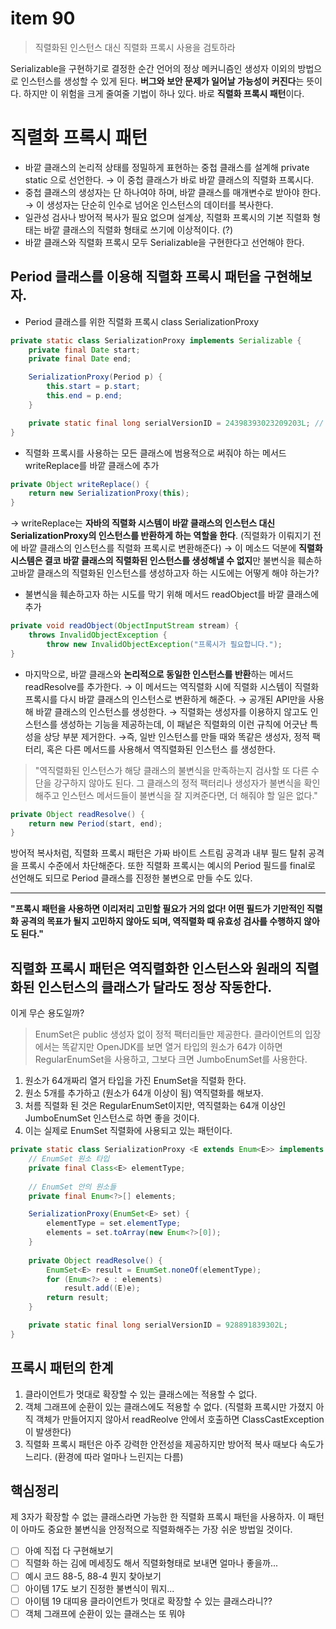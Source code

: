 # item 90

> 직렬화된 인스턴스 대신 직렬화 프록시 사용을 검토하라

Serializable을 구현하기로 결정한 순간 언어의 정상 메커니즘인 생성자 이외의 방법으로 인스턴스를 생성할 수 있게 된다. **버그와 보안 문제가 일어날 가능성이 커진다**는 뜻이다. 하지만 이 위험을 크게 줄여줄 기법이 하나 있다. 바로 **직렬화 프록시 패턴**이다. 

# 직렬화 프록시 패턴

- 바깥 클래스의 논리적 상태를 정밀하게 표현하는 중첩 클래스를 설계해 private static 으로 선언한다. → 이 중첩 클래스가 바로 바깥 클래스의 직렬화 프록시다.
- 중첩 클래스의 생성자는 단 하나여야 하며, 바깥 클래스를 매개변수로 받아야 한다. → 이 생성자는 단순히 인수로 넘어온 인스턴스의 데이터를 복사한다.
- 일관성 검사나 방어적 복사가 필요 없으며 설계상, 직렬화 프록시의 기본 직렬화 형태는 바깥 클래스의 직렬화 형태로 쓰기에 이상적이다. (?)
- 바깥 클래스와 직렬화 프록시 모두 Serializable을 구현한다고 선언해야 한다.

## Period 클래스를 이용해 직렬화 프록시 패턴을 구현해보자.

- Period 클래스를 위한 직렬화 프록시 class SerializationProxy

```java
private static class SerializationProxy implements Serializable {
	private final Date start;
	private final Date end;

	SerializationProxy(Period p) {
		this.start = p.start;
		this.end = p.end;
	}

	private static final long serialVersionID = 24398393023209203L; // 아무 숫자나 다 된다
}
```

- 직렬화 프록시를 사용하는 모든 클래스에 범용적으로 써줘야 하는 메서드 writeReplace를 바깥 클래스에 추가

```java
private Object writeReplace() {
	return new SerializationProxy(this);
}
```

→ writeReplace는 **자바의 직렬화 시스템이 바깥 클래스의 인스턴스 대신 SerializationProxy의 인스턴스를 반환하게 하는 역할을 한다**. (직렬화가 이뤄지기 전에 바깥 클래스의 인스턴스를 직렬화 프록시로 변환해준다) 
→ 이 메소드 덕분에 **직렬화 시스템은 결코 바깥 클래스의 직렬화된 인스턴스를 생성해낼 수 없지**만 불변식을 훼손하고바깥 클래스의 직렬화된 인스턴스를 생성하고자 하는 시도에는 어떻게 해야 하는가?

- 불변식을 훼손하고자 하는 시도를 막기 위해 메서드 readObject를 바깥 클래스에 추가

```java
private void readObject(ObjectInputStream stream) {
	throws InvalidObjectException {
		throw new InvalidObjectException("프록시가 필요합니다.");
}
```

- 마지막으로, 바깥 클래스와 **논리적으로 동일한 인스턴스를 반환**하는 메서드 readResolve를 추가한다.
→  이 메서드는 역직렬화 시에 직렬화 시스템이 직렬화 프록시를 다시 바깥 클래스의 인스턴스로 변환하게 해준다. 
→ 공개된 API만을 사용해 바깥 클래스의 인스턴스를 생성한다. 
→ 직렬화는 생성자를 이용하지 않고도 인스턴스를 생성하는 기능을 제공하는데, 이 패넡은 직렬화의 이런 규칙에 어긋난 특성을 상당 부분 제거한다. 
→즉, 일반 인스턴스를 만들 때와 똑같은 생성자, 정적 팩터리, 혹은 다른 메서드를 사용해서 역직렬화된 인스턴스 를 생성한다.

> "역직렬화된 인스턴스가 해당 클래스의 불변식을 만족하는지 검사할 또 다른 수단을 강구하지 않아도 된다. 그 클래스의 정적 팩터리나 생성자가 불변식을 확인해주고 인스턴스 메서드들이 불변식을 잘 지켜준다면, 더 해줘야 할 일은 없다."

```java
private Object readResolve() {
	return new Period(start, end);
}
```

방어적 복사처럼, 직렬화 프록시 패턴은 가짜 바이트 스트림 공격과 내부 필드 탈취 공격을 프록시 수준에서 차단해준다. 또한 직렬화 프록시는 예시의 Period 필드를 final로 선언해도 되므로 Period 클래스를 진정한 불변으로 만들 수도 있다. 

---

**"프록시 패턴을 사용하면 이리저리 고민할 필요가 거의 없다! 어떤 필드가 기만적인 직렬화 공격의 목표가 될지 고민하지 않아도 되며, 역직렬화 때 유효성 검사를 수행하지 않아도 된다."**

## 직렬화 프록시 패턴은 역직렬화한 인스턴스와 원래의 직렬화된 인스턴스의 클래스가 달라도 정상 작동한다.

이게 무슨 용도일까? 

> EnumSet은 public 생성자 없이 정적 팩터리들만 제공한다. 클라이언트의 입장에서는 똑같지만 OpenJDK를 보면 열거 타입의 원소가 64갸 이하면 RegularEnumSet을 사용하고, 그보다 크면 JumboEnumSet를 사용한다.

1. 원소가 64개짜리 열거 타입을 가진 EnumSet을 직렬화 한다. 
2. 원소 5개를 추가하고 (원소가 64개 이상이 됨) 역직렬화를 해보자. 
3. 처름 직렬화 된 것은 RegularEnumSet이지만, 역직렬화는 64개 이상인 JumboEnumSet 인스턴스로 하면 좋을 것이다. 
4. 이는 실제로 EnumSet 직렬화에 사용되고 있는 패턴이다.

```java
private static class SerializationProxy <E extends Enum<E>> implements Serializable {
	// EnumSet 원소 타입
	private final Class<E> elementType;
	
	// EnumSet 안의 원소들 
	private final Enum<?>[] elements;

	SerializationProxy(EnumSet<E> set) {
		elementType = set.elementType;
		elements = set.toArray(new Enum<?>[0]);
	}
	
	private Object readResolve() {
		EnumSet<E> result = EnumSet.noneOf(elementType);
		for (Enum<?> e : elements) 
			result.add((E)e);
		return result;
	}

	private static final long serialVersionID = 928891839302L;
}
```

## 프록시 패턴의 한계

1. 클라이언트가 멋대로 확장할 수 있는 클래스에는 적용할 수 없다. 
2. 객체 그래프에 순환이 있는 클래스에도 적용할 수 없다. (직렬화 프록시만 가졌지 아직 객체가 만들어지지 않아서 readReolve 안에서 호출하면 ClassCastException이 발생한다) 
3. 직렬화 프록시 패턴은 아주 강력한 안전성을 제공하지만 방어적 복사 때보다 속도가 느리다. (환경에 따라 얼마나 느린지는 다름)

## 핵심정리

 제 3자가 확장할 수 없는 클래스라면 가능한 한 직렬화 프록시 패턴을 사용하자. 이 패턴이 아마도 중요한 불변식을 안정적으로 직렬화해주는 가장 쉬운 방법일 것이다. 

- [ ]  아예 직접 다 구현해보기
- [ ]  직렬화 하는 김에 메세징도 해서 직렬화형태로 보내면 얼마나 좋을까...
- [ ]  예시 코드 88-5, 88-4 뭔지 찾아보기
- [ ]  아이템 17도 보기 진정한 불변식이 뭐지...
- [ ]  아이템 19 대띠용 클라이언트가 멋대로 확장할 수 있는 클래스라니??
- [ ]  객체 그래프에 순환이 있는 클래스는 또 뭐야